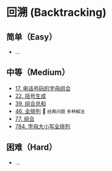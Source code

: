 # 回溯 (Backtracking)

## 简单（Easy）

- ...

## 中等（Medium）

- [17. 电话号码的字母组合](https://leetcode-cn.com/problems/letter-combinations-of-a-phone-number/)
- [22. 括号生成](https://leetcode-cn.com/problems/generate-parentheses/)
- [39. 组合总和](https://leetcode-cn.com/problems/combination-sum/)
- [46. 全排列](https://leetcode-cn.com/problems/permutations/) 🌟 `经典问题` `多种解法`
- [77. 组合](https://leetcode-cn.com/problems/combinations/)
- [784. 字母大小写全排列](https://leetcode-cn.com/problems/letter-case-permutation/)

## 困难（Hard）

- ...

